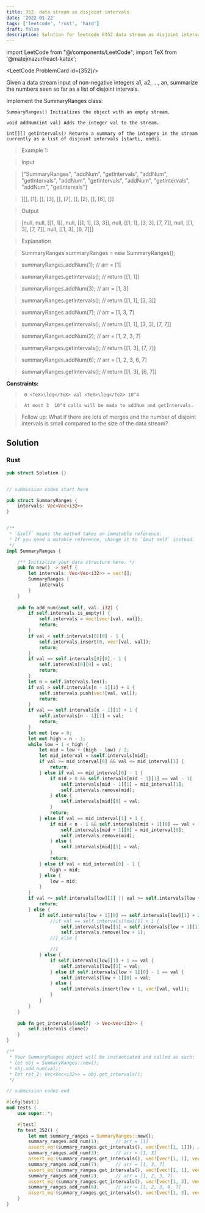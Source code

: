 ```yaml
---
title: 352. data stream as disjoint intervals
date: '2022-01-22'
tags: ['leetcode', 'rust', 'hard']
draft: false
description: Solution for leetcode 0352 data stream as disjoint intervals
---
```

import LeetCode from "@/components/LeetCode";
import TeX from '@matejmazur/react-katex';

<LeetCode.ProblemCard id={352}/>
 

  Given a data stream input of non-negative integers a1, a2, ..., an, summarize the numbers seen so far as a list of disjoint intervals.

  Implement the SummaryRanges class:

  

  	SummaryRanges() Initializes the object with an empty stream.

  	void addNum(int val) Adds the integer val to the stream.

  	int[][] getIntervals() Returns a summary of the integers in the stream currently as a list of disjoint intervals [starti, endi].

  

   

 >   Example 1:

  

 >   Input

 >   ["SummaryRanges", "addNum", "getIntervals", "addNum", "getIntervals", "addNum", "getIntervals", "addNum", "getIntervals", "addNum", "getIntervals"]

 >   [[], [1], [], [3], [], [7], [], [2], [], [6], []]

 >   Output

 >   [null, null, [[1, 1]], null, [[1, 1], [3, 3]], null, [[1, 1], [3, 3], [7, 7]], null, [[1, 3], [7, 7]], null, [[1, 3], [6, 7]]]

 >   Explanation

 >   SummaryRanges summaryRanges <TeX>=</TeX> new SummaryRanges();

 >   summaryRanges.addNum(1);      // arr <TeX>=</TeX> [1]

 >   summaryRanges.getIntervals(); // return [[1, 1]]

 >   summaryRanges.addNum(3);      // arr <TeX>=</TeX> [1, 3]

 >   summaryRanges.getIntervals(); // return [[1, 1], [3, 3]]

 >   summaryRanges.addNum(7);      // arr <TeX>=</TeX> [1, 3, 7]

 >   summaryRanges.getIntervals(); // return [[1, 1], [3, 3], [7, 7]]

 >   summaryRanges.addNum(2);      // arr <TeX>=</TeX> [1, 2, 3, 7]

 >   summaryRanges.getIntervals(); // return [[1, 3], [7, 7]]

 >   summaryRanges.addNum(6);      // arr <TeX>=</TeX> [1, 2, 3, 6, 7]

 >   summaryRanges.getIntervals(); // return [[1, 3], [6, 7]]

  

   

  **Constraints:**

  

 >   	0 <TeX>\leq</TeX> val <TeX>\leq</TeX> 10^4

 >   	At most 3  10^4 calls will be made to addNum and getIntervals.

  

   

 >   Follow up: What if there are lots of merges and the number of disjoint intervals is small compared to the size of the data stream?


## Solution
### Rust
```rust
pub struct Solution {}


// submission codes start here

pub struct SummaryRanges {
    intervals: Vec<Vec<i32>>
}


/** 
 * `&self` means the method takes an immutable reference.
 * If you need a mutable reference, change it to `&mut self` instead.
 */
impl SummaryRanges {

    /** Initialize your data structure here. */
    pub fn new() -> Self {
        let intervals: Vec<Vec<i32>> = vec![];
        SummaryRanges {
            intervals
        }
    }
    
    pub fn add_num(&mut self, val: i32) {
        if self.intervals.is_empty() {
            self.intervals = vec![vec![val, val]];
            return;
        }
        if val < self.intervals[0][0] - 1 {
            self.intervals.insert(0, vec![val, val]);
            return;
        }
        if val == self.intervals[0][0] - 1 {
            self.intervals[0][0] = val;
            return;
        }
        let n = self.intervals.len();
        if val > self.intervals[n - 1][1] + 1 {
            self.intervals.push(vec![val, val]);
            return;
        }
        if val == self.intervals[n - 1][1] + 1 {
            self.intervals[n - 1][1] = val;
            return;
        }
        let mut low = 0;
        let mut high = n - 1;
        while low + 1 < high {
            let mid = low + (high - low) / 2;
            let mid_interval = &self.intervals[mid];
            if val >= mid_interval[0] && val <= mid_interval[1] {
                return;
            } else if val == mid_interval[0] - 1 {
                if mid > 0 && self.intervals[mid - 1][1] == val - 1{
                    self.intervals[mid - 1][1] = mid_interval[1];
                    self.intervals.remove(mid);
                } else {
                    self.intervals[mid][0] = val;
                }
                return;
            } else if val == mid_interval[1] + 1 {
                if mid < n - 1 && self.intervals[mid + 1][0] == val + 1{
                    self.intervals[mid + 1][0] = mid_interval[0];
                    self.intervals.remove(mid);
                } else {
                    self.intervals[mid][1] = val;
                }
                return;
            } else if val < mid_interval[0] - 1 {
                high = mid;
            } else {
                low = mid;
            }
        }
        if val <= self.intervals[low][1] || val >= self.intervals[low + 1][0] {
            return;
        } else {
            if self.intervals[low + 1][0] == self.intervals[low][1] + 2 {
                //if val == self.intervals[low][1] + 1 {
                    self.intervals[low][1] = self.intervals[low + 1][1];
                    self.intervals.remove(low + 1);
                //} else {

                //}
            } else {
                if self.intervals[low][1] + 1 == val {
                    self.intervals[low][1] = val;
                } else if self.intervals[low + 1][0] - 1 == val {
                    self.intervals[low + 1][0] = val;
                } else {
                    self.intervals.insert(low + 1, vec![val, val]);
                }
            }
        }
    }
    
    pub fn get_intervals(&self) -> Vec<Vec<i32>> {
        self.intervals.clone()
    }
}

/**
 * Your SummaryRanges object will be instantiated and called as such:
 * let obj = SummaryRanges::new();
 * obj.add_num(val);
 * let ret_2: Vec<Vec<i32>> = obj.get_intervals();
 */

// submission codes end

#[cfg(test)]
mod tests {
    use super::*;

    #[test]
    fn test_352() {
        let mut summary_ranges = SummaryRanges::new();
        summary_ranges.add_num(1);      // arr = [1]
        assert_eq!(summary_ranges.get_intervals(), vec![vec![1, 1]]); // return [[1, 1]]
        summary_ranges.add_num(3);      // arr = [1, 3]
        assert_eq!(summary_ranges.get_intervals(), vec![vec![1, 1], vec![3, 3]]); // return [[1, 1], [3, 3]]
        summary_ranges.add_num(7);      // arr = [1, 3, 7]
        assert_eq!(summary_ranges.get_intervals(), vec![vec![1, 1], vec![3, 3], vec![7, 7]]); // return [[1, 1], [3, 3], [7, 7]]
        summary_ranges.add_num(2);      // arr = [1, 2, 3, 7]
        assert_eq!(summary_ranges.get_intervals(), vec![vec![1, 3], vec![7, 7]]); // return [[1, 3], [7, 7]]
        summary_ranges.add_num(6);      // arr = [1, 2, 3, 6, 7]
        assert_eq!(summary_ranges.get_intervals(), vec![vec![1, 3], vec![6, 7]]); // return [[1, 3], [6, 7]]
    }
}

```
